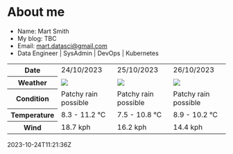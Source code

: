 # About me

- Name: Mart Smith
- My blog: TBC
- Email: [mart.datasci@gmail.com](mailto:mart.datasci6@gmail.com)
- Data Engineer | SysAdmin | DevOps | Kubernetes


<table>
    <tr>
        <th>Date</th>
        <td>24/10/2023</td><td>25/10/2023</td><td>26/10/2023</td>
    </tr>
    <tr>
        <th>Weather</th>
        <td><img src="https://cdn.weatherapi.com/weather/64x64/day/176.png"/></td><td><img src="https://cdn.weatherapi.com/weather/64x64/day/176.png"/></td><td><img src="https://cdn.weatherapi.com/weather/64x64/day/176.png"/></td>
    </tr>
    <tr>
        <th>Condition</th>
        <td width="200px">Patchy rain possible</td><td width="200px">Patchy rain possible</td><td width="200px">Patchy rain possible</td>
    </tr>
    <tr>
        <th>Temperature</th>
        <td>8.3 -  11.2 °C</td><td>7.5 -  10.8 °C</td><td>8.9 -  10.2 °C</td>
    </tr>
    <tr>
        <th>Wind</th>
        <td>18.7 kph</td><td>16.2 kph</td><td>14.4 kph</td>
    </tr>
</table>


2023-10-24T11:21:36Z

